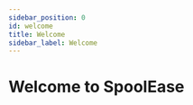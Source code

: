 ```yaml
---
sidebar_position: 0
id: welcome
title: Welcome
sidebar_label: Welcome
---
```

# Welcome to SpoolEase

